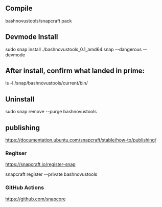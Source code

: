 ## Compile

bashnovustools/snapcraft pack


## Devmode Install

sudo snap install ./bashnovustools_0.1_amd64.snap --dangerous --devmode



## After install, confirm what landed in prime:
ls -l /snap/bashnovustools/current/bin/


## Uninstall

sudo snap remove --purge bashnovustools


## publishing

https://documentation.ubuntu.com/snapcraft/stable/how-to/publishing/

### Regitser

https://snapcraft.io/register-snap

snapcraft register --private bashnovustools


### GitHub Actions

https://github.com/snapcore

